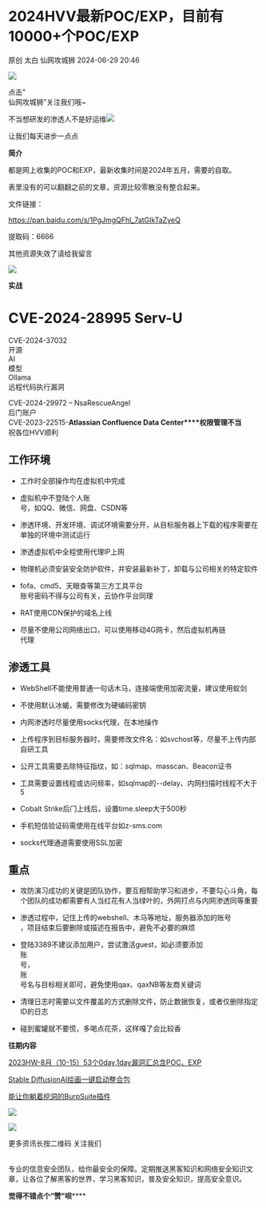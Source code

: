 #  2024HVV最新POC/EXP，目前有10000+个POC/EXP   
原创 太白  仙网攻城狮   2024-06-29 20:46  
  
![](https://mmbiz.qpic.cn/mmbiz_gif/P9wKrJiapDcwq3ESbCp9ZHpficoGfzgmKCzROWOJQwGLv3tkMjj81huo4VXibXJibibHDylYgIrw9NVtOJqqJvmjnKQ/640?wx_fmt=gif "")  
  
点击"  
仙网攻城狮”关注我们哦~  
  
不当想研发的渗透人不是好运维![](https://mmbiz.qpic.cn/mmbiz_png/moiaGhNkMybbibLUabCL7icBfTysKnlkLmk3yo3aANtTz4qQwkyT2iaLk5cbFv2xemz44FPveI2mNKdDk3lNruZwgA/640?wx_fmt=png "")  
  
  
让我们每天进步一点点  
  
  
**简介**  
  
都是网上收集的POC和EXP，最新收集时间是2024年五月，需要的自取。  
  
表里没有的可以翻翻之前的文章，资源比较零散没有整合起来。  
  
文件链接：  
  
https://pan.baidu.com/s/1PgJmgQFhl_7atGIkTaZyeQ  
  
提取码：6666  
  
其他资源失效了请给我留言  
  
![](https://mmbiz.qpic.cn/mmbiz_png/moiaGhNkMybaE6ia5mBe1ceGFZWvByzLliam0tDbQjnazdfKU5MTlCOuo9ovGjLxs7R9yUCkSmicrUarGr0Yib2UB5g/640?wx_fmt=png "")  
  
**实战**  
  
# CVE-2024-28995 Serv-U  
  
CVE-2024-37032   
开源  
AI  
模型  
 Ollama   
远程代码执行漏洞  
  
CVE-2024-29972 –
NsaRescueAngel  
后门账户  
CVE-2023-22515-**Atlassian
Confluence Data Center****权限管理不当**  
祝各位HVV顺利  
## 工作环境  
- 工作时全部操作均在虚拟机中完成  
  
- 虚拟机中不登陆个人账  
号，如QQ、微信、网盘、CSDN等  
  
- 渗透环境、开发环境、调试环境需要分开，从目标服务器上下载的程序需要在单独的环境中测试运行  
  
- 渗透虚拟机中全程使用代理IP上网  
  
- 物理机必须安装安全防护软件，并安装最新补丁，卸载与公司相关的特定软件  
  
- fofa、cmd5、天眼查等第三方工具平台  
账号密码不得与公司有关，云协作平台同理  
  
- RAT使用CDN保护的域名上线  
  
- 尽量不使用公司网络出口，可以使用移动4G网卡，然后虚拟机再链  
代理  
  
## 渗透工具  
- WebShell不能使用普通一句话木马，连接端使用加密流量，建议使用蚁剑  
  
- 不使用默认冰蝎，需要修改为硬编码密钥  
  
- 内网渗透时尽量使用socks代理，在本地操作  
  
- 上传程序到目标服务器时，需要修改文件名：如svchost等，尽量不上传内部自研工具  
  
- 公开工具需要去除特征指纹，如：sqlmap、masscan、Beacon证书  
  
- 工具需要设置线程或访问频率，如sqlmap的--delay、内网扫描时线程不大于5  
  
- Cobalt Strike后⻔上线后，设置time.sleep⼤于500秒  
  
- 手机短信验证码需使用在线平台如z-sms.com  
  
- socks代理通道需要使用SSL加密  
  
## 重点  
- 攻防演习成功的关键是团队协作，要互相帮助学习和进步，不要勾心斗角，每个团队的成功都需要有人当红花有人当绿叶的，外网打点与内网渗透同等重要  
  
- 渗透过程中，记住上传的webshell、木马等地址，服务器添加的账号  
，项目结束后要删除或描述在报告中，避免不必要的麻烦  
  
- 登陆3389不建议添加用户，尝试激活guest，如必须要添加  
账  
号，  
账  
号名与目标相关即可，避免使用qax、qaxNB等友商关键词  
  
- 清理日志时需要以文件覆盖的方式删除文件，防止数据恢复，或者仅删除指定ID的日志  
  
- 碰到蜜罐就不要慌，多喝点花茶，这样嘎了会比较香  
  
**往期内容**  
  
[2023HW-8月（10-15）53个0day,1day漏洞汇总含POC、EXP](http://mp.weixin.qq.com/s?__biz=Mzg2MjAyMTczMw==&mid=2247485600&idx=1&sn=5d99bcee1e4ab5a9fc7c95bb84e44b84&chksm=ce0f79aaf978f0bc6381a7e83c7d7cb1c5ef4252bd9049240436c3024888b54921d092b0b02e&scene=21#wechat_redirect)  
  
  
[Stable DiffusionAI绘画一键启动整合包](http://mp.weixin.qq.com/s?__biz=Mzg2MjAyMTczMw==&mid=2247485539&idx=1&sn=88531678bbde590d1a82bf0c6fc966f1&chksm=ce0f7969f978f07f2d81a99f50411860e0644435b348566e322ee72ea477d1b44c573b14b161&scene=21#wechat_redirect)  
  
  
[能让你躺着挖洞的BurpSuite插件](http://mp.weixin.qq.com/s?__biz=Mzg2MjAyMTczMw==&mid=2247485434&idx=1&sn=41cc795da91f4dba02d0f8aa54c62751&chksm=ce0f76f0f978ffe6a930ed0563fd05cc0114024b78abcb6a89f8a11fdea0b6c7e304d1803518&scene=21#wechat_redirect)  
  
  
![](https://mmbiz.qpic.cn/mmbiz_gif/BwqHlJ29vcqJvF3Qicdr3GR5xnNYic4wHWaCD3pqD9SSJ3YMhuahjm3anU6mlEJaepA8qOwm3C4GVIETQZT6uHGQ/640?wx_fmt=gif "")  
  
  
![](https://mmbiz.qpic.cn/mmbiz_gif/moiaGhNkMybbgSu3BUQQCwLOmp586w4lT8cjfictxv2UDdlgic4Dbpabk8nOm4B0vLDo3DlDdBoMukplXDUiaB5cicA/640?wx_fmt=gif "")  
  
更多资讯长按二维码 关注我们  
  
     
专业的信息安全团队，给你最安全的保障。定期推送黑客知识和网络安全知识文章，让各位了解黑客的世界，学习黑客知识，普及安全知识，提高安全意识。  
  
**觉得不错点个“赞”呗******  
  
